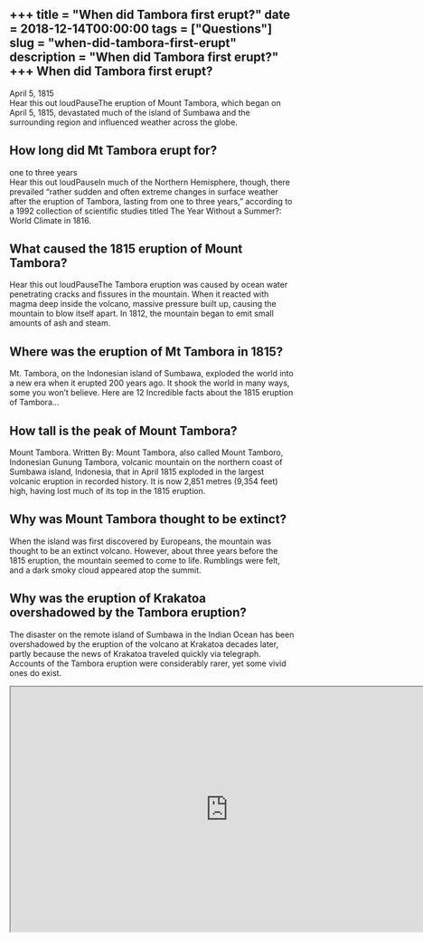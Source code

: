 +++
title = "When did Tambora first erupt?"
date = 2018-12-14T00:00:00
tags = ["Questions"]
slug = "when-did-tambora-first-erupt"
description = "When did Tambora first erupt?"
+++
When did Tambora first erupt?
-----------------------------

April 5, 1815  
Hear this out loudPauseThe eruption of Mount Tambora, which began on April 5, 1815, devastated much of the island of Sumbawa and the surrounding region and influenced weather across the globe.

How long did Mt Tambora erupt for?
----------------------------------

one to three years  
Hear this out loudPauseIn much of the Northern Hemisphere, though, there prevailed “rather sudden and often extreme changes in surface weather after the eruption of Tambora, lasting from one to three years,” according to a 1992 collection of scientific studies titled The Year Without a Summer?: World Climate in 1816.

What caused the 1815 eruption of Mount Tambora?
-----------------------------------------------

Hear this out loudPauseThe Tambora eruption was caused by ocean water penetrating cracks and fissures in the mountain. When it reacted with magma deep inside the volcano, massive pressure built up, causing the mountain to blow itself apart. In 1812, the mountain began to emit small amounts of ash and steam.

Where was the eruption of Mt Tambora in 1815?
---------------------------------------------

Mt. Tambora, on the Indonesian island of Sumbawa, exploded the world into a new era when it erupted 200 years ago. It shook the world in many ways, some you won’t believe. Here are 12 Incredible facts about the 1815 eruption of Tambora…

How tall is the peak of Mount Tambora?
--------------------------------------

Mount Tambora. Written By: Mount Tambora, also called Mount Tamboro, Indonesian Gunung Tambora, volcanic mountain on the northern coast of Sumbawa island, Indonesia, that in April 1815 exploded in the largest volcanic eruption in recorded history. It is now 2,851 metres (9,354 feet) high, having lost much of its top in the 1815 eruption.

Why was Mount Tambora thought to be extinct?
--------------------------------------------

When the island was first discovered by Europeans, the mountain was thought to be an extinct volcano. However, about three years before the 1815 eruption, the mountain seemed to come to life. Rumblings were felt, and a dark smoky cloud appeared atop the summit.

Why was the eruption of Krakatoa overshadowed by the Tambora eruption?
----------------------------------------------------------------------

The disaster on the remote island of Sumbawa in the Indian Ocean has been overshadowed by the eruption of the volcano at Krakatoa decades later, partly because the news of Krakatoa traveled quickly via telegraph. Accounts of the Tambora eruption were considerably rarer, yet some vivid ones do exist.

<iframe allow="accelerometer; autoplay; clipboard-write; encrypted-media; gyroscope; picture-in-picture" allowfullscreen="" class="__youtube_prefs__  epyt-is-override  no-lazyload" data-no-lazy="1" data-origheight="433" data-origwidth="770" data-skipgform_ajax_framebjll="" height="433" id="_ytid_12005" loading="lazy" src="https://www.youtube.com/embed/r676EnIp8yg?enablejsapi=1&autoplay=0&cc_load_policy=0&cc_lang_pref=&iv_load_policy=1&loop=0&modestbranding=0&rel=1&fs=1&playsinline=0&autohide=2&theme=dark&color=red&controls=1&" title="YouTube player" width="770"></iframe>